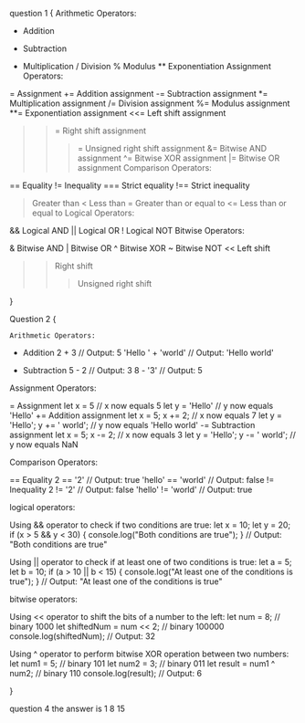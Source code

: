 question 1
{
    Arithmetic Operators:

+ Addition
- Subtraction
* Multiplication
/ Division
% Modulus
** Exponentiation
Assignment Operators:

= Assignment
+= Addition assignment
-= Subtraction assignment
*= Multiplication assignment
/= Division assignment
%= Modulus assignment
**= Exponentiation assignment
<<= Left shift assignment
>>= Right shift assignment
>>>= Unsigned right shift assignment
&= Bitwise AND assignment
^= Bitwise XOR assignment
|= Bitwise OR assignment
Comparison Operators:

== Equality
!= Inequality
=== Strict equality
!== Strict inequality
> Greater than
< Less than
>= Greater than or equal to
<= Less than or equal to
Logical Operators:

&& Logical AND
|| Logical OR
! Logical NOT
Bitwise Operators:

& Bitwise AND
| Bitwise OR
^ Bitwise XOR
~ Bitwise NOT
<< Left shift
>> Right shift
>>> Unsigned right shift

}

Question 2
{

    Arithmetic Operators:

+ Addition
2 + 3 // Output: 5
'Hello ' + 'world' // Output: 'Hello world'
- Subtraction
5 - 2 // Output: 3
8 - '3' // Output: 5



Assignment Operators:

= Assignment
let x = 5 // x now equals 5
let y = 'Hello' // y now equals 'Hello'
+= Addition assignment
let x = 5; x += 2; // x now equals 7
let y = 'Hello'; y += ' world'; // y now equals 'Hello world'
-= Subtraction assignment
let x = 5; x -= 2; // x now equals 3
let y = 'Hello'; y -= ' world'; // y now equals NaN



Comparison Operators:

== Equality
2 == '2' // Output: true
'hello' == 'world' // Output: false
!= Inequality
2 != '2' // Output: false
'hello' != 'world' // Output: true



logical operators:

Using && operator to check if two conditions are true:
let x = 10;
let y = 20;
if (x > 5 && y < 30) {
  console.log("Both conditions are true");
}
// Output: "Both conditions are true"

Using || operator to check if at least one of two conditions is true:
let a = 5;
let b = 10;
if (a > 10 || b < 15) {
  console.log("At least one of the conditions is true");
}
// Output: "At least one of the conditions is true"



bitwise operators:

Using << operator to shift the bits of a number to the left:
let num = 8; // binary 1000
let shiftedNum = num << 2; // binary 100000
console.log(shiftedNum); // Output: 32


Using ^ operator to perform bitwise XOR operation between two numbers:
let num1 = 5; // binary 101
let num2 = 3; // binary 011
let result = num1 ^ num2; // binary 110
console.log(result); // Output: 6

}

question 4
the answer is 
1
8
15

